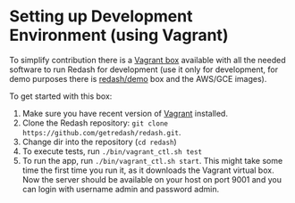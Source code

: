 # Setting up Development Environment (using Vagrant)

To simplify contribution there is a [Vagrant box](https://vagrantcloud.com/redash/boxes/dev) available with all the needed software to run Redash for development (use it only for development, for demo purposes there is [redash/demo](https://vagrantcloud.com/redash/boxes/demo) box and the AWS/GCE images).

To get started with this box:

1. Make sure you have recent version of [Vagrant](https://www.vagrantup.com/) installed.
2. Clone the Redash repository: `git clone https://github.com/getredash/redash.git`.
3. Change dir into the repository (`cd redash`)
4. To execute tests, run `./bin/vagrant_ctl.sh test`
5. To run the app, run `./bin/vagrant_ctl.sh start`. This might take some time the first time you run it, as it downloads the Vagrant virtual box. Now the server should be available on your host on port 9001 and you can login with username admin and password admin.
